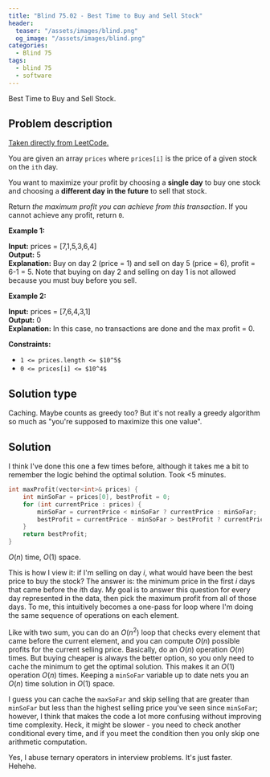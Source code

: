 ```yaml
---
title: "Blind 75.02 - Best Time to Buy and Sell Stock"
header:
  teaser: "/assets/images/blind.png"
  og_image: "/assets/images/blind.png"
categories: 
  - Blind 75
tags:
  - blind 75
  - software
---
```


Best Time to Buy and Sell Stock.

## Problem description

[Taken directly from LeetCode.](https://leetcode.com/problems/best-time-to-buy-and-sell-stock/)

You are given an array `prices` where `prices[i]` is the price of a given stock on the `ith` day.

You want to maximize your profit by choosing a **single day** to buy one stock and choosing a **different day in the future** to sell that stock.

Return _the maximum profit you can achieve from this transaction_. If you cannot achieve any profit, return `0`.

**Example 1:**

**Input:** prices = \[7,1,5,3,6,4\] \
**Output:** 5 \
**Explanation:** Buy on day 2 (price = 1) and sell on day 5 (price = 6), profit = 6-1 = 5. 
Note that buying on day 2 and selling on day 1 is not allowed because you must buy before you sell.

**Example 2:**

**Input:** prices = \[7,6,4,3,1\] \
**Output:** 0 \
**Explanation:** In this case, no transactions are done and the max profit = 0.

**Constraints:**

*   `1 <= prices.length <= $10^5$`
*   `0 <= prices[i] <= $10^4$`

## Solution type

Caching. Maybe counts as greedy too? But it's not really a greedy algorithm so much as "you're supposed to maximize this one value".

## Solution

I think I've done this one a few times before, although it takes me a bit to remember the logic behind the optimal solution. Took <5 minutes.

```c++
int maxProfit(vector<int>& prices) {
    int minSoFar = prices[0], bestProfit = 0;
    for (int currentPrice : prices) {
        minSoFar = currentPrice < minSoFar ? currentPrice : minSoFar;
        bestProfit = currentPrice - minSoFar > bestProfit ? currentPrice - minSoFar : bestProfit; 
    }
    return bestProfit;
}
```

$O(n)$ time, $O(1)$ space.

This is how I view it: if I'm selling on day *i*, what would have been the best price to buy the stock? The answer is: the minimum price in the first *i* days that came before the *i*th day. My goal is to answer this question for every day represented in the data, then pick the maximum profit from all of those days. To me, this intuitively becomes a one-pass for loop where I'm doing the same sequence of operations on each element.

Like with two sum, you can do an $O(n^2)$ loop that checks every element that came before the current element, and you can compute $O(n)$ possible profits for the current selling price. Basically, do an $O(n)$ operation $O(n)$ times. But buying cheaper is always the better option, so you only need to cache the minimum to get the optimal solution. This makes it an $O(1)$ operation $O(n)$ times. Keeping a `minSoFar` variable up to date nets you an $O(n)$ time solution in $O(1)$ space.

I guess you can cache the `maxSoFar` and skip selling that are greater than `minSoFar` but less than the highest selling price you've seen since `minSoFar`; however, I think that makes the code a lot more confusing without improving time complexity. Heck, it might be slower - you need to check another conditional every time, and if you meet the condition then you only skip one arithmetic computation.

Yes, I abuse ternary operators in interview problems. It's just faster. Hehehe.
